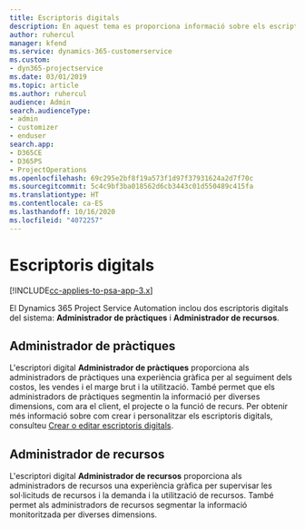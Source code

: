 ```yaml
---
title: Escriptoris digitals
description: En aquest tema es proporciona informació sobre els escriptoris digitals d'informes inclosos al Dynamics 365 Project Service Automation.
author: ruhercul
manager: kfend
ms.service: dynamics-365-customerservice
ms.custom:
- dyn365-projectservice
ms.date: 03/01/2019
ms.topic: article
ms.author: ruhercul
audience: Admin
search.audienceType:
- admin
- customizer
- enduser
search.app:
- D365CE
- D365PS
- ProjectOperations
ms.openlocfilehash: 69c295e2bf8f19a573f1d97f37931624a2d7f70c
ms.sourcegitcommit: 5c4c9bf3ba018562d6cb3443c01d550489c415fa
ms.translationtype: HT
ms.contentlocale: ca-ES
ms.lasthandoff: 10/16/2020
ms.locfileid: "4072257"
---
```

# <a name="dashboards"></a>Escriptoris digitals

[!INCLUDE[cc-applies-to-psa-app-3.x](../includes/cc-applies-to-psa-app-3x.md)]

El Dynamics 365 Project Service Automation inclou dos escriptoris digitals del sistema: **Administrador de pràctiques** i **Administrador de recursos**.

## <a name="practice-manager"></a>Administrador de pràctiques 

L'escriptori digital **Administrador de pràctiques** proporciona als administradors de pràctiques una experiència gràfica per al seguiment dels costos, les vendes i el marge brut i la utilització. També permet que els administradors de pràctiques segmentin la informació per diverses dimensions, com ara el client, el projecte o la funció de recurs. Per obtenir més informació sobre com crear i personalitzar els escriptoris digitals, consulteu [Crear o editar escriptoris digitals](https://docs.microsoft.com/dynamics365/customerengagement/on-premises/customize/create-edit-dashboards).

## <a name="resource-manager"></a>Administrador de recursos 

L'escriptori digital **Administrador de recursos** proporciona als administradors de recursos una experiència gràfica per supervisar les sol·licituds de recursos i la demanda i la utilització de recursos. També permet als administradors de recursos segmentar la informació monitoritzada per diverses dimensions.
